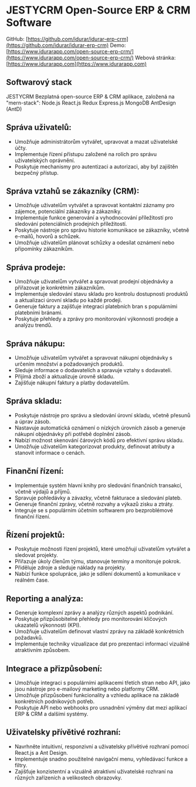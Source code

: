 #  JESTYCRM Open-Source ERP & CRM Software

GitHub: [https://github.com/idurar/idurar-erp-crm](https://github.com/idurar/idurar-erp-crm)
Demo: [https://www.idurarapp.com/open-source-erp-crm/](https://www.idurarapp.com/open-source-erp-crm/)
Webová stránka: [https://www.idurarapp.com](https://www.idurarapp.com)

## Softwarový stack

 JESTYCRM Bezplatná open-source ERP & CRM aplikace, založená na "mern-stack": Node.js React.js Redux Express.js MongoDB AntDesign (AntD)

## Správa uživatelů:

- Umožňuje administrátorům vytvářet, upravovat a mazat uživatelské účty.
- Implementuje řízení přístupu založené na rolích pro správu uživatelských oprávnění.
- Poskytuje mechanismy pro autentizaci a autorizaci, aby byl zajištěn bezpečný přístup.

## Správa vztahů se zákazníky (CRM):

- Umožňuje uživatelům vytvářet a spravovat kontaktní záznamy pro zájemce, potenciální zákazníky a zákazníky.
- Implementuje funkce generování a vyhodnocování příležitostí pro sledování potenciálních prodejních příležitostí.
- Poskytuje nástroje pro správu historie komunikace se zákazníky, včetně e-mailů, hovorů a schůzek.
- Umožňuje uživatelům plánovat schůzky a odesílat oznámení nebo připomínky zákazníkům.

## Správa prodeje:

- Umožňuje uživatelům vytvářet a spravovat prodejní objednávky a přiřazovat je konkrétním zákazníkům.
- Implementuje sledování stavu skladu pro kontrolu dostupnosti produktů a aktualizaci úrovní skladu po každé prodeji.
- Generuje faktury a zajišťuje integraci platebních bran s populárními platebními bránami.
- Poskytuje přehledy a zprávy pro monitorování výkonnosti prodeje a analýzu trendů.

## Správa nákupu:

- Umožňuje uživatelům vytvářet a spravovat nákupní objednávky s určením množství a požadovaných produktů.
- Sleduje informace o dodavatelích a spravuje vztahy s dodavateli.
- Přijímá zboží a aktualizuje úrovně skladu.
- Zajišťuje nákupní faktury a platby dodavatelům.

## Správa skladu:

- Poskytuje nástroje pro správu a sledování úrovní skladu, včetně přesunů a úprav zásob.
- Nastavuje automatická oznámení o nízkých úrovních zásob a generuje nákupní objednávky při potřebě doplnění zásob.
- Nabízí možnost skenování čárových kódů pro efektivní správu skladu.
- Umožňuje uživatelům kategorizovat produkty, definovat atributy a stanovit informace o cenách.

## Finanční řízení:

- Implementuje systém hlavní knihy pro sledování finančních transakcí, včetně výdajů a příjmů.
- Spravuje pohledávky a závazky, včetně fakturace a sledování plateb.
- Generuje finanční zprávy, včetně rozvahy a výkazů zisku a ztráty.
- Integruje se s populárním účetním softwarem pro bezproblémové finanční řízení.

## Řízení projektů:

- Poskytuje možnosti řízení projektů, které umožňují uživatelům vytvářet a sledovat projekty.
- Přiřazuje úkoly členům týmu, stanovuje termíny a monitoruje pokrok.
- Přiděluje zdroje a sleduje náklady na projekty.
- Nabízí funkce spolupráce, jako je sdílení dokumentů a komunikace v reálném čase.

## Reporting a analýza:

- Generuje komplexní zprávy a analýzy různých aspektů podnikání.
- Poskytuje přizpůsobitelné přehledy pro monitorování klíčových ukazatelů výkonnosti (KPI).
- Umožňuje uživatelům definovat vlastní zprávy na základě konkrétních požadavků.
- Implementuje techniky vizualizace dat pro prezentaci informací vizuálně atraktivním způsobem.

## Integrace a přizpůsobení:

- Umožňuje integraci s populárními aplikacemi třetích stran nebo API, jako jsou nástroje pro e-mailový marketing nebo platformy CRM.
- Umožňuje přizpůsobení funkcionality a vzhledu aplikace na základě konkrétních podnikových potřeb.
- Poskytuje API nebo webhooks pro usnadnění výměny dat mezi aplikací ERP & CRM a dalšími systémy.

## Uživatelsky přívětivé rozhraní:

- Navrhněte intuitivní, responzivní a uživatelsky přívětivé rozhraní pomocí React.js a Ant Design.
- Implementuje snadno použitelné navigační menu, vyhledávací funkce a filtry.
- Zajišťuje konzistentní a vizuálně atraktivní uživatelské rozhraní na různých zařízeních a velikostech obrazovky.
